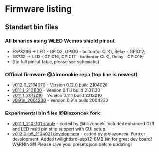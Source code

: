 # Firmware listing

## Standart bin files

### All binaries using WLED Wemos shield pinout

- ESP8266 -> LED - GPIO2, GPIO0 - button(or CLK), Relay - GPIO12;
- ESP32 -> LED - GPIO16, GPIO17 - button(or CLK), Relay - GPIO19;
- (for full pinout table, please see schematic)

### Official firmware @Aircoookie repo (top line is newest)

- [v0.12.0_2104070](https://github.com/srg74/WLED-wemos-shield/tree/master/resources/Firmware/WLED_wemos_shield/v0.12.0_2104070) - Version 0.12.0 build 2104020
- [v0.11.1_2101130](https://github.com/srg74/WLED-wemos-shield/tree/master/resources/Firmware/WLED_wemos_shield/v0.11.1_2101130) - Version 0.11.1 build 2101130
- [v0.11.1_2012210](https://github.com/srg74/WLED-wemos-shield/tree/master/resources/Firmware/WLED_wemos_shield/v0.11.1_2012210) - Version 0.11.1 build 2012210
- [v0.91n_2004230](https://github.com/srg74/WLED-wemos-shield/tree/master/resources/Firmware/WLED_wemos_shield/v0.91n_2004230) - Version 0.91n build 2004230
### Experimental bin files @Blazoncek fork:

- [v0.11.1_2103101 stable](https://github.com/srg74/WLED-wemos-shield/tree/master/resources/Firmware/WLED_wemos_shield/v0.11.1_blazoncek_multistrip) - coded by @blazoncek. Included enhanced GUI and LED multi pin strip support with GUI setup.
- [v0.12.0-b5_2104021 development](https://github.com/srg74/WLED-wemos-shield/tree/master/resources/Firmware/WLED_wemos_shield/v0.12.0-b5_blazoncek_dev) - coded by @blazoncek. Further development. Added twilightlord-esp32-8MB.bin for great dev board! WARNING!!! Please save your presets.json before updating!